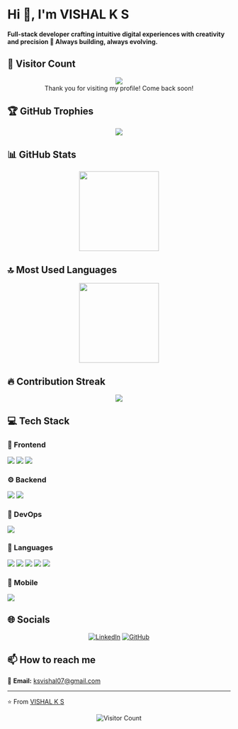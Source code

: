 # Hi 👋, I'm VISHAL K S

**Full-stack developer crafting intuitive digital experiences with creativity and precision 🚀 Always building, always evolving.**

## 👀 Visitor Count

<!-- ⚠️ Important: Replace 'ksvishal07' with your actual GitHub username in the URL below -->
<p align="center">
  <img src="https://profile-counter.glitch.me/ksvishal07/count.svg" />
  <br>Thank you for visiting my profile! Come back soon!
</p>

## 🏆 GitHub Trophies

<!-- ⚠️ Important: Replace 'ksvishal07' with your actual GitHub username in the URL below -->
<p align="center">
  <img src="https://github-profile-trophy.vercel.app/?username=ksvishal07&theme=flat&column=7&margin-w=15&margin-h=15" />
</p>

## 📊 GitHub Stats

<!-- ⚠️ Important: Replace 'ksvishal07' with your actual GitHub username in the URL below -->
<div align="center">
  <img height="180em" src="https://github-readme-stats.vercel.app/api?username=ksvishal07&show_icons=true&theme=default&include_all_commits=true&count_private=true"/>
</div>

## 🔝 Most Used Languages

<!-- ⚠️ Important: Replace 'ksvishal07' with your actual GitHub username in the URL below -->
<div align="center">
  <img height="180em" src="https://github-readme-stats.vercel.app/api/top-langs/?username=ksvishal07&layout=compact&langs_count=10&theme=default"/>
</div>

## 🔥 Contribution Streak

<!-- ⚠️ Important: Replace 'ksvishal07' with your actual GitHub username in the URL below -->
<div align="center">
  <img src="https://github-readme-streak-stats.herokuapp.com/?user=ksvishal07&theme=default&hide_border=false" />
</div>

## 💻 Tech Stack

### 🎨 Frontend

<img src="https://img.shields.io/badge/Bootstrap-ff69b4?style=for-the-badge&logo=bootstrap&logoColor=white" /> <img src="https://img.shields.io/badge/CSS3-ff69b4?style=for-the-badge&logo=css3&logoColor=white" /> <img src="https://img.shields.io/badge/HTML5-ff69b4?style=for-the-badge&logo=html5&logoColor=white" /> 

### ⚙️ Backend

<img src="https://img.shields.io/badge/MySQL-4169e1?style=for-the-badge&logo=mysql&logoColor=white" /> <img src="https://img.shields.io/badge/MongoDB-4169e1?style=for-the-badge&logo=mongodb&logoColor=white" /> 

### 🚀 DevOps

<img src="https://img.shields.io/badge/Azure-9370db?style=for-the-badge&logo=azure&logoColor=white" /> 

### 💬 Languages

<img src="https://img.shields.io/badge/JavaScript-FFA500?style=for-the-badge&logo=javascript&logoColor=white" /> <img src="https://img.shields.io/badge/Java-FFA500?style=for-the-badge&logo=java&logoColor=white" /> <img src="https://img.shields.io/badge/PHP-FFA500?style=for-the-badge&logo=php&logoColor=white" /> <img src="https://img.shields.io/badge/C-FFA500?style=for-the-badge&logo=c&logoColor=white" /> <img src="https://img.shields.io/badge/Python-FFA500?style=for-the-badge&logo=python&logoColor=white" /> 

### 📱 Mobile

<img src="https://img.shields.io/badge/Android-3CB371?style=for-the-badge&logo=android&logoColor=white" /> 

## 🌐 Socials

<div align="center">

[![LinkedIn](https://img.shields.io/badge/LinkedIn-%230077B5.svg?logo=linkedin&logoColor=white)](https://www.linkedin.com/in/vishal-k-s-29268125a/) [![GitHub](https://img.shields.io/badge/GitHub-%23121011.svg?logo=github&logoColor=white)](https://github.com/ksvishal07) 

</div>

## 📫 How to reach me

<div align="left">

📧 **Email:** [ksvishal07@gmail.com](mailto:ksvishal07@gmail.com)

</div>

---
⭐️ From [VISHAL K S](https://github.com/ksvishal07)

<!-- Profile views counter -->
<div align="center">
  <img src="https://profile-counter.glitch.me/ksvishal07/count.svg" alt="Visitor Count" />
</div>
